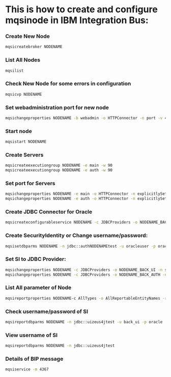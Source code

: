 # This is how to create and configure mqsinode in IBM Integration Bus:

### Create New Node
```sh
mqsicreatebroker NODENAME
```
### List All Nodes
```sh
mqsilist
```
### Check New Node for some errors in configuration
```sh
mqsicvp NODENAME
```
### Set webadministration port for new node
```sh
mqsichangeproperties NODENAME -b webadmin -o HTTPConnector -n port -v 4472
```
### Start node
```sh
mqsistart NODENAME
```
### Create Servers
```sh
mqsicreateexecutiongroup NODENAME -e main -w 90
mqsicreateexecutiongroup NODENAME -e auth -w 90
```
### Set port for Servers
```sh
mqsichangeproperties NODENAME -e main -o HTTPConnector -n explicitlySetPortNumber -v 7806
mqsichangeproperties NODENAME -e auth -o HTTPConnector -n explicitlySetPortNumber -v 7807
```
### Create JDBC Connector for Oracle
```sh
mqsicreateconfigurableservice NODENAME -c JDBCProviders -o NODENAME_BACK_UI -n connectionUrlFormat,connectionUrlFormatAttr1,description,jarsURL,portNumber,serverName,type4DatasourceClassName,type4DriverClassName -v "jdbc:oracle:thin:[user]/[password]@[serverName]:[portNumber]:[connectionUrlFormatAttr1],ldb,Simplified Database Routing Sample Database,/home/oracle/app/oracle/product/12.1.0/client_1/jdbc/lib/,oracle_port,oracle_ip,oracle.jdbc.xa.client.OracleXADataSource,oracle.jdbc.OracleDriver"
```
### Create SecurityIdentity or Change username/password:
```sh
mqsisetdbparms NODENAME -n jdbc::authNODENAMEtest -u oracleuser -p oraclepass
```
### Set SI to JDBC Provider:
```sh
mqsichangeproperties NODENAME -c JDBCProviders -o NODENAME_BACK_UI -n securityIdentity -v uiNODENAMEtest
mqsichangeproperties NODENAME -c JDBCProviders -o NODENAME_BACK_AUTH -n securityIdentity -v authNODENAMEtest
```
### List All parameter of Node
```sh
mqsireportproperties NODENAME-c AllTypes -o AllReportableEntityNames -r
```
### Check username/password of SI
```sh
mqsireportdbparms NODENAME -n jdbc::uizeus4jtest -u back_ui -p oracle
```
### View username of SI
```sh
mqsireportdbparms NODENAME -n jdbc::uizeus4jtest
```
### Details of BIP message
```sh
mqsiservice -m 4367
```
